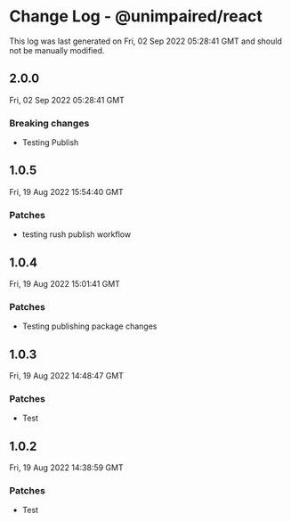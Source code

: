 # Change Log - @unimpaired/react

This log was last generated on Fri, 02 Sep 2022 05:28:41 GMT and should not be manually modified.

## 2.0.0
Fri, 02 Sep 2022 05:28:41 GMT

### Breaking changes

- Testing Publish

## 1.0.5
Fri, 19 Aug 2022 15:54:40 GMT

### Patches

- testing rush publish workflow

## 1.0.4
Fri, 19 Aug 2022 15:01:41 GMT

### Patches

- Testing publishing package changes

## 1.0.3
Fri, 19 Aug 2022 14:48:47 GMT

### Patches

- Test 

## 1.0.2
Fri, 19 Aug 2022 14:38:59 GMT

### Patches

- Test 

